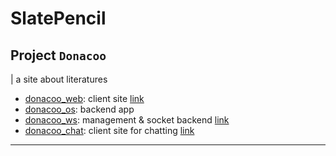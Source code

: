 # SlatePencil

## Project `Donacoo`

| a site about literatures

- [donacoo_web](https://github.com/SlatePencil/donacoo_web): client site [link](https://web.donacoo.com)
- [donacoo_os](https://github.com/SlatePencil/donacoo_os): backend app
- [donacoo_ws](https://github.com/SlatePencil/donacoo_ws): management & socket backend [link](https://ws.donacoo.com)
- [donacoo_chat](https://github.com/SlatePencil/donacoo_chat): client site for chatting [link](https://chat.donacoo.com)

---

